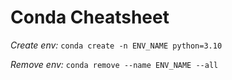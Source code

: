 # Conda Cheatsheet

*Create env:* `conda create -n ENV_NAME python=3.10`

*Remove env:* `conda remove --name ENV_NAME --all`
